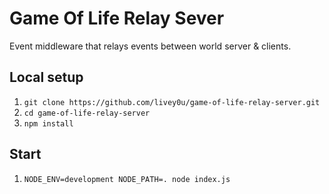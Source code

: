 # Game Of Life Relay Sever

Event middleware that relays events between world server & clients.

## Local setup

1. `git clone https://github.com/livey0u/game-of-life-relay-server.git`
2. `cd game-of-life-relay-server`
3. `npm install`


## Start

1. `NODE_ENV=development NODE_PATH=. node index.js`






